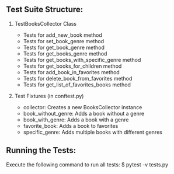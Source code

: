 Test Suite Structure:
---------------------

1. TestBooksCollector Class
   - Tests for add_new_book method
   - Tests for set_book_genre method
   - Tests for get_book_genre method
   - Tests for get_books_genre method
   - Tests for get_books_with_specific_genre method
   - Tests for get_books_for_children method
   - Tests for add_book_in_favorites method
   - Tests for delete_book_from_favorites method
   - Tests for get_list_of_favorites_books method

2. Test Fixtures (in conftest.py)
   - collector: Creates a new BooksCollector instance
   - book_without_genre: Adds a book without a genre
   - book_with_genre: Adds a book with a genre
   - favorite_book: Adds a book to favorites
   - specific_genre: Adds multiple books with different genres

Running the Tests:
------------------
Execute the following command to run all tests:
$ pytest -v tests.py